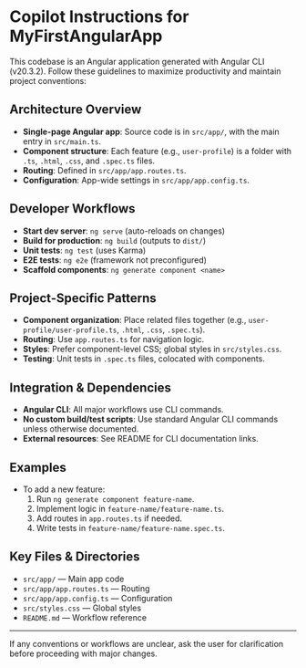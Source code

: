 # Copilot Instructions for MyFirstAngularApp

This codebase is an Angular application generated with Angular CLI (v20.3.2). Follow these guidelines to maximize productivity and maintain project conventions:

## Architecture Overview
- **Single-page Angular app**: Source code is in `src/app/`, with the main entry in `src/main.ts`.
- **Component structure**: Each feature (e.g., `user-profile`) is a folder with `.ts`, `.html`, `.css`, and `.spec.ts` files.
- **Routing**: Defined in `src/app/app.routes.ts`.
- **Configuration**: App-wide settings in `src/app/app.config.ts`.

## Developer Workflows
- **Start dev server**: `ng serve` (auto-reloads on changes)
- **Build for production**: `ng build` (outputs to `dist/`)
- **Unit tests**: `ng test` (uses Karma)
- **E2E tests**: `ng e2e` (framework not preconfigured)
- **Scaffold components**: `ng generate component <name>`

## Project-Specific Patterns
- **Component organization**: Place related files together (e.g., `user-profile/user-profile.ts`, `.html`, `.css`, `.spec.ts`).
- **Routing**: Use `app.routes.ts` for navigation logic.
- **Styles**: Prefer component-level CSS; global styles in `src/styles.css`.
- **Testing**: Unit tests in `.spec.ts` files, colocated with components.

## Integration & Dependencies
- **Angular CLI**: All major workflows use CLI commands.
- **No custom build/test scripts**: Use standard Angular CLI commands unless otherwise documented.
- **External resources**: See README for CLI documentation links.

## Examples
- To add a new feature:
  1. Run `ng generate component feature-name`.
  2. Implement logic in `feature-name/feature-name.ts`.
  3. Add routes in `app.routes.ts` if needed.
  4. Write tests in `feature-name/feature-name.spec.ts`.

## Key Files & Directories
- `src/app/` — Main app code
- `src/app/app.routes.ts` — Routing
- `src/app/app.config.ts` — Configuration
- `src/styles.css` — Global styles
- `README.md` — Workflow reference

---
If any conventions or workflows are unclear, ask the user for clarification before proceeding with major changes.
